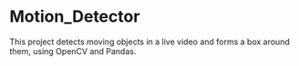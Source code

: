 # Motion_Detector

This project detects moving objects in a live video and forms a box around them, using OpenCV and Pandas.
